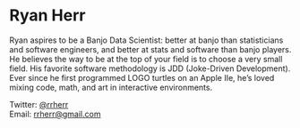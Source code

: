 # Ryan Herr

Ryan aspires to be a Banjo Data Scientist: better at banjo than statisticians and software engineers, and better at stats and software than banjo players. He believes the way to be at the top of your field is to choose a very small field.  His favorite software methodology is JDD (Joke-Driven Development). Ever since he first programmed LOGO turtles on an Apple IIe, he’s loved mixing code, math, and art in interactive environments.

Twitter: [@rrherr](https://twitter.com/rrherr)  
Email: [rrherr@gmail.com](mailto:rrherr@gmail.com)
